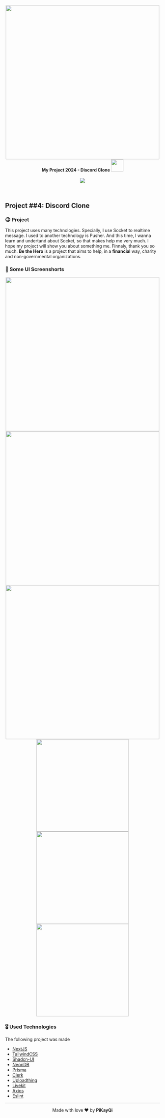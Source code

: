 <!-- ![Release](https://github.com/yamgarcia/Portfolio/actions/workflows/nextjs.yml/badge.svg) -->

<h4 align="center">
 <a href="https://youtu.be/s3s98QBlOV8?si=WSRv464g-4mLvdal" ><img src="https://utfs.io/f/3e657baf-f36b-4176-9fab-5a903ede06f0-m05xik.png" width="500px" /><br></a>
 <div align><b>My Project 2024 - Discord Clone</b> <img src="https://utfs.io/f/87b85491-8e80-4e3a-9f3c-1681ba9b47ab-ua24ks.png" height="40px" /></div>
</h4>
<p align="center">
  <a href="https://youtu.be/s3s98QBlOV8?si=WSRv464g-4mLvdal" target="_blank">
     <img src="https://img.shields.io/badge/YouTube-FF0000?style=for-the-badge&logo=youtube&logoColor=white" target="_blank" /> 
  </a>
</p>
<br>

## Project ##4: Discord Clone

### :wink: Project

This project uses many technologies. Specially, I use Socket to realtime message. I used to another technology is Pusher. And this time, I wanna learn and undertand about Socket, so that makes help me very much. I hope my project will show you about something me. Finnaly, thank you so much.
<b>Be the Hero</b> is a project that aims to help, in a <b>financial</b> way, charity and non-governmental organizations.

### :camera_flash: Some UI Screenshorts
<div align="center">
  <div align="center">
    <img src="https://utfs.io/f/4e9c7a2b-d62b-4972-bbb3-cf6010e7c7ee-vzu5ar.png" width="500px" target="_blank" /> 
    <img src="https://utfs.io/f/dc403fc2-94bd-4b08-8e2f-597003e0b16d-vzu5as.png" width="500px" target="_blank" /> 
    <img src="https://utfs.io/f/cbfb046f-5851-48aa-a4e1-d4c02b72343a-vzu5at.png" width="500px" target="_blank" /> 
  </div>
  <div align="center">
    <img src="https://utfs.io/f/b3a5fc71-fb77-49a8-8d95-3d5453e257f8-abohsc.png" width="300px" target="_blank" />
    <img src="https://utfs.io/f/5e5412a9-3cd1-4ec7-8266-d98cff63dd2b-abohsd.png" width="300px" target="_blank" />
    <img src="https://utfs.io/f/62ce8b4b-bc4c-4f68-a726-771f4de89bca-abohse.png" width="300px" target="_blank" />
  </div>
</div>

### :medal_military: Used Technologies

The following project was made

- [NextJS](https://nextjs.org/)
- [TailwindCSS](https://tailwindcss.com/)
- [Shadcn-UI](https://ui.shadcn.com/)
- [NeonDB](https://neon.tech/)
- [Prisma](https://www.prisma.io/)
- [Clerk](https://dashboard.clerk.com/)
- [Uploadthing](https://uploadthing.com/)
- [Livekit](https://livekit.io/)
- [Axios](https://www.npmjs.com/package/axios)
- [Eslint](https://www.npmjs.com/package/eslint)

---

<p align="center">Made with love ❤️ by <b><a src="https://github.com/PiNguyenVanHong">PiKayQi</a></b></p>
